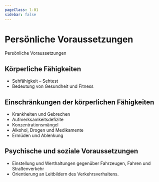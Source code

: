 ```yaml
---
pageClass: l-01
sidebar: false
---
```


# Persönliche Voraussetzungen

<auswahl>

<item itemSize="i-sm" class="l1 slabT itemTitle">	

   <div class="l1w">
      	<span class="l1a">Persönliche</span>
      	<span class="l1b">Voraussetzungen</span>
   </div>

</item>

<item itemSize="i-sm" class="itemFaehigkeiten">

## Körperliche Fähigkeiten

- Sehfähigkeit – Sehtest
- Bedeutung von Gesundheit und Fitness

</item>

<item itemSize="i-l" class="itemEinschraenkungen">

## Einschränkungen der körperlichen Fähigkeiten

- Krankheiten und Gebrechen
- Aufmerksamkeitsdefizite
- Konzentrationsmängel
- Alkohol, Drogen und Medikamente
- Ermüden und Ablenkung

</item>

<item itemSize="i-m" class="itemVorraussetzungen">

## Psychische und soziale Voraussetzungen

- Einstellung und Werthaltungen gegenüber Fahrzeugen, Fahren und Straßenverkehr
- Orientierung an Leitbildern des Verkehrsverhaltens.

</item>

</auswahl>
